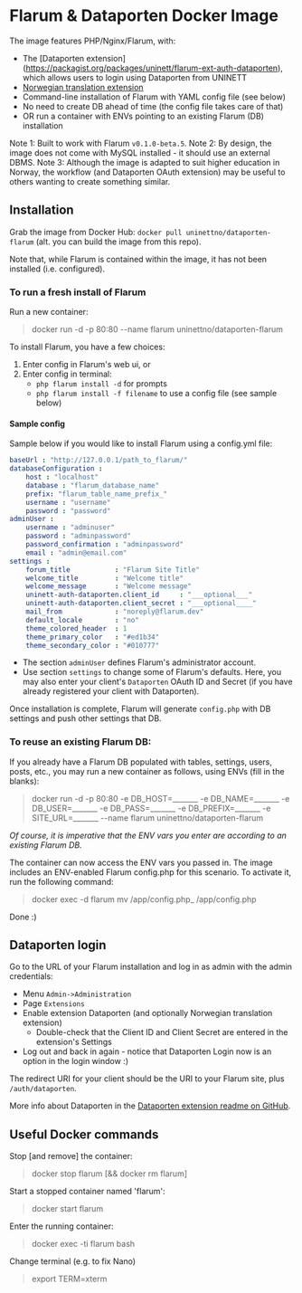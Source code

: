 
# Flarum & Dataporten Docker Image

The image features PHP/Nginx/Flarum, with:

- The [Dataporten extension] (https://packagist.org/packages/uninett/flarum-ext-auth-dataporten), which allows users to login using Dataporten from UNINETT
- [Norwegian translation extension](https://packagist.org/packages/pladask/flarum-ext-norwegian-bokmal)
- Command-line installation of Flarum with YAML config file (see below) 
- No need to create DB ahead of time (the config file takes care of that)
- OR run a container with ENVs pointing to an existing Flarum (DB) installation

Note 1: Built to work with Flarum `v0.1.0-beta.5`.
Note 2: By design, the image does not come with MySQL installed - it should use an external DBMS.
Note 3: Although the image is adapted to suit higher education in Norway, the workflow (and Dataporten OAuth extension) may be useful to others wanting to create something similar.

## Installation

Grab the image from Docker Hub: `docker pull uninettno/dataporten-flarum` (alt. you can build the image from this repo).

Note that, while Flarum is contained within the image, it has not been installed (i.e. configured).

### To run a fresh install of Flarum

Run a new container:

> docker run -d -p 80:80 --name flarum uninettno/dataporten-flarum

To install Flarum, you have a few choices:

1. Enter config in Flarum's web ui, or
2. Enter config in terminal:
    - `php flarum install -d` for prompts
    - `php flarum install -f filename` to use a config file (see sample below)

#### Sample config

Sample below if you would like to install Flarum using a config.yml file:

```yaml
baseUrl : "http://127.0.0.1/path_to_flarum/"
databaseConfiguration :
    host : "localhost"
    database : "flarum_database_name"
    prefix: "flarum_table_name_prefix_"
    username : "username"
    password : "password"
adminUser : 
    username : "adminuser"
    password : "adminpassword"
    password_confirmation : "adminpassword"
    email : "admin@email.com"
settings : 
    forum_title           : "Flarum Site Title"
    welcome_title         : "Welcome title"
    welcome_message       : "Welcome message"
    uninett-auth-dataporten.client_id     : "___optional___"
    uninett-auth-dataporten.client_secret : "___optional____"
    mail_from             : "noreply@flarum.dev"
    default_locale        : "no"
    theme_colored_header  : 1
    theme_primary_color   : "#ed1b34"
    theme_secondary_color : "#010777"
```

- The section `adminUser` defines Flarum's administrator account.
- Use section `settings` to change some of Flarum's defaults. Here, you may also enter your client's `Dataporten` OAuth ID and Secret (if you have already registered your client with Dataporten).

Once installation is complete, Flarum will generate `config.php` with DB settings and push other settings that DB.

### To reuse an existing Flarum DB:

If you already have a Flarum DB populated with tables, settings, users, posts, etc., you may run a new container as follows, using ENVs (fill in the blanks):

> docker run -d -p 80:80 -e DB_HOST=_______ -e DB_NAME=_______ -e DB_USER=_______ -e DB_PASS=_______ -e DB_PREFIX=_______ -e SITE_URL=_______ --name flarum uninettno/dataporten-flarum

_Of course, it is imperative that the ENV vars you enter are according to an existing Flarum DB._

The container can now access the ENV vars you passed in. The image includes an ENV-enabled Flarum config.php for this scenario. To activate it, run the following command:

> docker exec -d flarum mv /app/config.php_ /app/config.php

Done :)

## Dataporten login

Go to the URL of your Flarum installation and log in as admin with the admin credentials:

- Menu `Admin->Administration`
- Page `Extensions`
- Enable extension Dataporten (and optionally Norwegian translation extension)
    - Double-check that the Client ID and Client Secret are entered in the extension's Settings
- Log out and back in again - notice that Dataporten Login now is an option in the login window :)

The redirect URI for your client should be the URI to your Flarum site, plus `/auth/dataporten`.

More info about Dataporten in the [Dataporten extension readme on GitHub](https://github.com/skrodal/flarum-ext-auth-dataporten).


## Useful Docker commands

Stop [and remove] the container:
    
> docker stop flarum [&& docker rm flarum]

Start a stopped container named 'flarum':
    
> docker start flarum

Enter the running container:
    
> docker exec -ti flarum bash

Change terminal (e.g. to fix Nano)

> export TERM=xterm